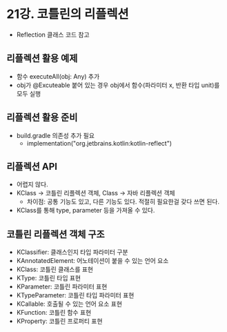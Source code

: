 # 21강. 코틀린의 리플렉션
- Reflection 클래스 코드 참고

## 리플렉션 활용 예제
- 함수 executeAll(obj: Any) 추가
- obj가 @Excuteable 붙어 있는 경우 obj에서 함수(파라미터 x, 반환 타입 unit)를 모두 실행

## 리플렉션 활용 준비
- build.gradle 의존성 추가 필요
  - implementation("org.jetbrains.kotlin:kotlin-reflect")

## 리플렉션 API
- 어렵지 않다.
- KClass -> 코틀린 리플렉션 객체, Class -> 자바 리플렉션 객체
  - 차이점: 공통 기능도 있고, 다른 기능도 있다. 적절히 필요한걸 갖다 쓰면 된다.
- KClass를 통해 type, parameter 등을 가져올 수 있다.

## 코틀린 리플렉션 객체 구조
- KClassifier: 클래스인지 타입 파라미터 구분
- KAnnotatedElement: 어노테이션이 붙을 수 있는 언어 요소
- KClass: 코틀린 클래스를 표현
- KType: 코틀린 타입 표현
- KParameter: 코틀린 파라미터 표현
- KTypeParameter: 코틀린 타입 파라미터 표현
- KCallable: 호출될 수 있는 언어 요소 표현
- KFunction: 코틀린 함수 표현
- KProperty: 코틀린 프로퍼티 표현